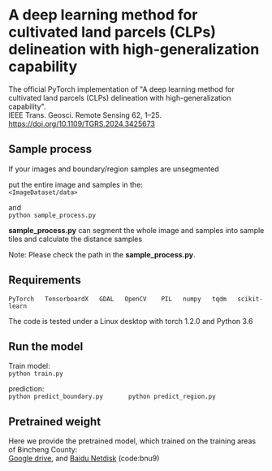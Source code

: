 # A deep learning method for cultivated land parcels (CLPs) delineation with high-generalization capability
The official PyTorch implementation of "A deep learning method for cultivated land parcels (CLPs) delineation with high-generalization capability".<br>
IEEE Trans. Geosci. Remote Sensing 62, 1–25. https://doi.org/10.1109/TGRS.2024.3425673


## Sample process
If your images and boundary/region samples are unsegmented<br>  

put the entire image and samples in the:  
`<ImageDataset/data>`  

and   
`python sample_process.py`   <br>

**sample_process.py** can segment the whole image and samples into sample tiles 
and calculate the distance samples  

Note: Please check the path in the **sample_process.py**.  


## Requirements
`PyTorch  
TensorboardX  
GDAL  
OpenCV   
PIL  
numpy  
tqdm  
scikit-learn`  <br>

The code is tested under a Linux desktop with torch 1.2.0 and Python 3.6 <br>


## Run the model
Train model:<br>
`python train.py`<br>

prediction:<br>
`python predict_boundary.py      
python predict_region.py`<br>

## Pretrained weight
Here we provide the pretrained model, which trained on the training areas of Bincheng County:<br>
[Google drive](https://drive.google.com/file/d/1RULXp_hifjleM-GavclJsPaLV042KwgS/view?usp=drive_link), and [Baidu Netdisk](https://pan.baidu.com/s/1KUKZlVy4aicExLfoxhPhxg?pwd=bnu9) (code:bnu9)
